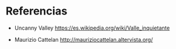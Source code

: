 # Referencias

- Uncanny Valley https://es.wikipedia.org/wiki/Valle_inquietante

- Maurizio Cattelan http://mauriziocattelan.altervista.org/